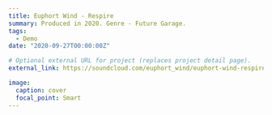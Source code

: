 ```yaml
---
title: Euphort Wind - Respire
summary: Produced in 2020. Genre - Future Garage. 
tags:
  - Demo
date: "2020-09-27T00:00:00Z"

# Optional external URL for project (replaces project detail page).
external_link: https://soundcloud.com/euphort_wind/euphort-wind-respire

image:
  caption: cover
  focal_point: Smart
---
```

